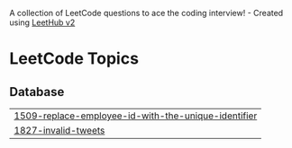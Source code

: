 A collection of LeetCode questions to ace the coding interview! - Created using [LeetHub v2](https://github.com/arunbhardwaj/LeetHub-2.0)
<!---LeetCode Topics Start-->
# LeetCode Topics
## Database
|  |
| ------- |
| [1509-replace-employee-id-with-the-unique-identifier](https://github.com/Atir-Suhail/LeetCode/tree/master/1509-replace-employee-id-with-the-unique-identifier) |
| [1827-invalid-tweets](https://github.com/Atir-Suhail/LeetCode/tree/master/1827-invalid-tweets) |
<!---LeetCode Topics End-->